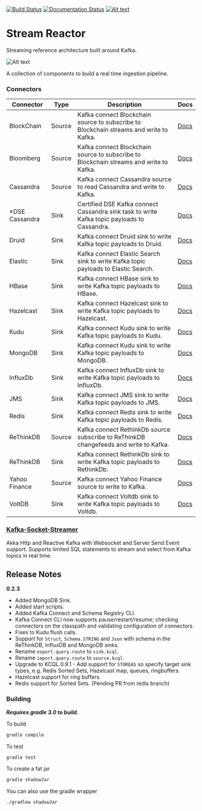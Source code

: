 [![Build Status](https://datamountaineer.ci.landoop.com/buildStatus/icon?job=stream-reactor&style=flat&.png)](https://datamountaineer.ci.landoop.com/job/stream-reactor/)
[![Documentation Status](https://readthedocs.org/projects/streamreactor/badge/?version=latest)](http://docs.datamountaineer.com/en/latest/?badge=latest)
[![Alt text](images/slack.jpeg)](http://datamountaineer.com/contact/)

# Stream Reactor
Streaming reference architecture built around Kafka. 

![Alt text](https://datamountaineer.files.wordpress.com/2016/01/stream-reactor-1.jpg?w=1320)

A collection of components to build a real time ingestion pipeline.

### Connectors


|Connector       | Type   | Description                                                                                 | Docs |
|----------------|--------|---------------------------------------------------------------------------------------------|------|
| BlockChain     | Source | Kafka connect Blockchain source to subscribe to Blockchain streams and write to Kafka.      | [Docs](http://docs.datamountaineer.com/en/latest/blockchain.html)        |
| Bloomberg      | Source | Kafka connect Blockchain source to subscribe to Blockchain streams and write to Kafka.      | [Docs](http://docs.datamountaineer.com/en/latest/bloomberg.html)         |
| Cassandra      | Source | Kafka connect Cassandra source to read Cassandra and write to Kafka.                        | [Docs](http://docs.datamountaineer.com/en/latest/cassandra-source.html)  |
| *DSE Cassandra | Sink   | Certified DSE Kafka connect Cassandra sink task to write Kafka topic payloads to Cassandra. | [Docs](http://docs.datamountaineer.com/en/latest/cassandra-sink.html)    |
| Druid          | Sink   | Kafka connect Druid sink to write Kafka topic payloads to Druid.                            | [Docs](http://docs.datamountaineer.com/en/latest/druid.html)             |
| Elastic        | Sink   | Kafka connect Elastic Search sink to write Kafka topic payloads to Elastic Search.          | [Docs](http://docs.datamountaineer.com/en/latest/elastic.html)           |
| HBase          | Sink   | Kafka connect HBase sink to write Kafka topic payloads to HBase.                            | [Docs](http://docs.datamountaineer.com/en/latest/hbase.html)             |
| Hazelcast      | Sink   | Kafka connect Hazelcast sink to write Kafka topic payloads to Hazelcast.                    | [Docs](http://docs.datamountaineer.com/en/latest/hazelcast.html)         |
| Kudu           | Sink   | Kafka connect Kudu sink to write Kafka topic payloads to Kudu.                              | [Docs](http://docs.datamountaineer.com/en/latest/kudu.html)              |
| MongoDB        | Sink   | Kafka connect Kudu sink to write Kafka topic payloads to MongoDB.                           | [Docs](http://docs.datamountaineer.com/en/latest/mongo.html)             |
| InfluxDb       | Sink   | Kafka connect InfluxDb sink to write Kafka topic payloads to InfluxDb.                      | [Docs](http://docs.datamountaineer.com/en/latest/influx.html)            |
| JMS            | Sink   | Kafka connect JMS sink to write Kafka topic payloads to JMS.                                | [Docs](http://docs.datamountaineer.com/en/latest/jms.html)               |
| Redis          | Sink   | Kafka connect Redis sink to write Kafka topic payloads to Redis.                            | [Docs](http://docs.datamountaineer.com/en/latest/redis.html)             |
| ReThinkDB      | Source | Kafka connect RethinkDb source subscribe to ReThinkDB changefeeds and write to Kafka.       | [Docs](http://docs.datamountaineer.com/en/latest/rethink_source.html)    |
| ReThinkDB      | Sink   | Kafka connect RethinkDb sink to write Kafka topic payloads to RethinkDb.                    | [Docs](http://docs.datamountaineer.com/en/latest/rethink.html)           |
| Yahoo Finance  | Source | Kafka connect Yahoo Finance source to write to Kafka.                                       | [Docs](http://docs.datamountaineer.com/en/latest/yahoo.html)             |
| VoltDB         | Sink   | Kafka connect Voltdb sink to write Kafka topic payloads to Voltdb.                          | [Docs](http://docs.datamountaineer.com/en/latest/voltdb.html)            |


### [Kafka-Socket-Streamer](kafka-socket-streamer/README.md)

Akka Http and Reactive Kafka with Websocket and Server Send Event support.
Supports limited SQL statements to stream and select from Kafka topics in real time.

## Release Notes

**0.2.3**

*   Added MongoDB Sink.
*   Added start scripts.
*   Added Kafka Connect and Schema Registry CLI.
*   Kafka Connect CLI now supports pause/restart/resume; checking connectors on the classpath and validating configuration of connectors.
*   Fixes to Kudu flush calls.
*   Support for ``Struct``, ``Schema.STRING`` and ``Json`` with schema in the ReThinkDB, InfluxDB and MongoDB sinks.
*   Rename ``export.query.route`` to ``sink.kcql``.
*   Rename ``import.query.route`` to ``source.kcql``.
*   Upgrade to KCQL 0.9.1 - Add support for `STOREAS` so specify target sink types, e.g. Redis Sorted Sets, Hazelcast map, queues, ringbuffers.
*   Hazelcast support for ring buffers.
*   Redis support for Sorted Sets. (Pending PR from redis branch)

### Building

***Requires gradle 3.0 to build.***

To build

```bash
gradle compile
```

To test

```bash
gradle test
```

To create a fat jar

```bash
gradle shadowJar
```

You can also use the gradle wrapper

```
./gradlew shadowJar
```
